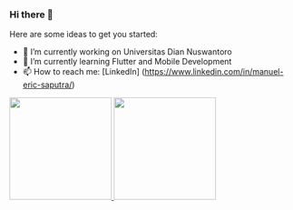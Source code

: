 ### Hi there 👋

Here are some ideas to get you started:

- 🔭 I’m currently working on Universitas Dian Nuswantoro  
- 🌱 I’m currently learning Flutter and Mobile Development  
- 📫 How to reach me: [LinkedIn] (https://www.linkedin.com/in/manuel-eric-saputra/)

<p align="left">
<a href="https://github.com/ManuelEric31">
  <img height="180em" src="https://github-readme-stats-eight-theta.vercel.app/api?username=ManuelEric31&show_icons=true&theme=algolia&include_all_commits=true&count_private=true"/>
  <img height="180em" src="https://github-readme-stats-eight-theta.vercel.app/api/top-langs/?username=ManuelEric31&layout=compact&theme=algolia"/>
</a>
</p>
